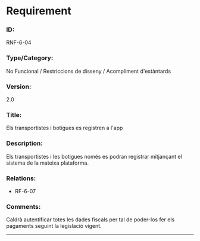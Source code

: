 # Requirement

### ID:
RNF-6-04

### Type/Category:
No Funcional / Restriccions de disseny / Acompliment d'estàntards

### Version:
2.0

### Title:
Els transportistes i botigues es registren a l'app

### Description:
Els transportistes i les botigues només es podran registrar mitjançant el sistema de la mateixa plataforma.

### Relations:
* RF-6-07

### Comments:
Caldrà autentificar totes les dades fiscals per tal de poder-los fer els pagaments seguint la legislació vigent.

---